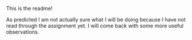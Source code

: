 This is the readme! 

As predicted I am not actually sure what I will be doing because I have not read through the assignment yet. I will come back with some more useful observations.
